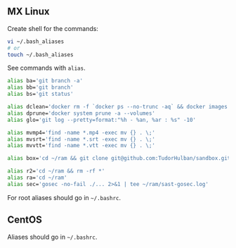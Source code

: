 ## MX Linux

Create shell for the commands:

```sh
vi ~/.bash_aliases
# or
touch ~/.bash_aliases
```

See commands with `alias`.

```sh
alias ba='git branch -a'
alias bb='git branch'
alias bs='git status'

alias dclean='docker rm -f `docker ps --no-trunc -aq` && docker images -q |xargs docker rmi -f'
alias dprune='docker system prune -a --volumes'
alias glo='git log --pretty=format:"%h - %an, %ar : %s" -10'

alias mvmp4='find -name *.mp4 -exec mv {} . \;'
alias mvsrt='find -name *.srt -exec mv {} . \;'
alias mvvtt='find -name *.vtt -exec mv {} . \;'

alias box='cd ~/ram && git clone git@github.com:TudorHulban/sandbox.git && cd sandbox'

alias r2='cd ~/ram && rm -rf *'
alias ra='cd ~/ram'
alias sec='gosec -no-fail ./... 2>&1 | tee ~/ram/sast-gosec.log'
```

For root aliases should go in `~/.bashrc`.

## CentOS

Aliases should go in `~/.bashrc`.
